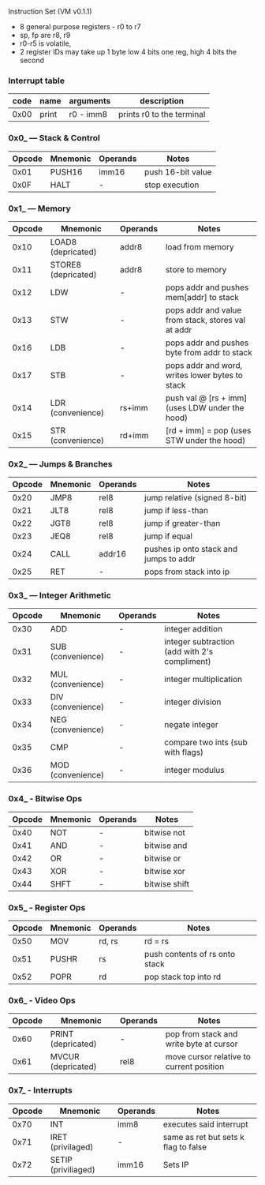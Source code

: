 Instruction Set (VM v0.1.1)

- 8 general purpose registers - r0 to r7
- sp, fp are r8, r9
- r0-r5 is volatile,
- 2 register IDs may take up 1 byte low 4 bits one reg, high 4 bits the second

### Interrupt table

| code | name  | arguments | description               |
| ---- | ----- | --------- | ------------------------- |
| 0x00 | print | r0 - imm8 | prints r0 to the terminal |

### **0x0\_ — Stack & Control**

| Opcode | Mnemonic | Operands | Notes             |
| ------ | -------- | -------- | ----------------- |
| 0x01   | PUSH16   | imm16    | push 16-bit value |
| 0x0F   | HALT     | -        | stop execution    |

### **0x1\_ — Memory**

| Opcode | Mnemonic            | Operands | Notes                                              |
| ------ | ------------------- | -------- | -------------------------------------------------- |
| 0x10   | LOAD8 (depricated)  | addr8    | load from memory                                   |
| 0x11   | STORE8 (depricated) | addr8    | store to memory                                    |
| 0x12   | LDW                 | -        | pops addr and pushes mem\[addr] to stack           |
| 0x13   | STW                 | -        | pops addr and value from stack, stores val at addr |
| 0x16   | LDB                 | -        | pops addr and pushes byte from addr to stack       |
| 0x17   | STB                 | -        | pops addr and word, writes lower bytes to stack    |
| 0x14   | LDR (convenience)   | rs+imm   | push val @ \[rs + imm] (uses LDW under the hood)   |
| 0x15   | STR (convenience)   | rd+imm   | \[rd + imm] = pop (uses STW under the hood)        |

### **0x2\_ — Jumps & Branches**

| Opcode | Mnemonic | Operands | Notes                                  |
| ------ | -------- | -------- | -------------------------------------- |
| 0x20   | JMP8     | rel8     | jump relative (signed 8-bit)           |
| 0x21   | JLT8     | rel8     | jump if less-than                      |
| 0x22   | JGT8     | rel8     | jump if greater-than                   |
| 0x23   | JEQ8     | rel8     | jump if equal                          |
| 0x24   | CALL     | addr16   | pushes ip onto stack and jumps to addr |
| 0x25   | RET      | -        | pops from stack into ip                |

### **0x3\_ — Integer Arithmetic**

| Opcode | Mnemonic          | Operands | Notes                                         |
| ------ | ----------------- | -------- | --------------------------------------------- |
| 0x30   | ADD               | -        | integer addition                              |
| 0x31   | SUB (convenience) | -        | integer subtraction (add with 2's compliment) |
| 0x32   | MUL (convenience) | -        | integer multiplication                        |
| 0x33   | DIV (convenience) | -        | integer division                              |
| 0x34   | NEG (convenience) | -        | negate integer                                |
| 0x35   | CMP               | -        | compare two ints (sub with flags)             |
| 0x36   | MOD (convenience) | -        | integer modulus                               |

### **0x4\_ - Bitwise Ops**

| Opcode | Mnemonic | Operands | Notes         |
| ------ | -------- | -------- | ------------- |
| 0x40   | NOT      | -        | bitwise not   |
| 0x41   | AND      | -        | bitwise and   |
| 0x42   | OR       | -        | bitwise or    |
| 0x43   | XOR      | -        | bitwise xor   |
| 0x44   | SHFT     | -        | bitwise shift |

### **0x5\_ - Register Ops**

| Opcode | Mnemonic | Operands | Notes                          |
| ------ | -------- | -------- | ------------------------------ |
| 0x50   | MOV      | rd, rs   | rd = rs                        |
| 0x51   | PUSHR    | rs       | push contents of rs onto stack |
| 0x52   | POPR     | rd       | pop stack top into rd          |

### **0x6\_ - Video Ops**

| Opcode | Mnemonic           | Operands | Notes                                    |
| ------ | ------------------ | -------- | ---------------------------------------- |
| 0x60   | PRINT (depricated) | -        | pop from stack and write byte at cursor  |
| 0x61   | MVCUR (depricated) | rel8     | move cursor relative to current position |

### **0x7\_ - Interrupts**

| Opcode | Mnemonic            | Operands | Notes                                |
| ------ | ------------------- | -------- | ------------------------------------ |
| 0x70   | INT                 | imm8     | executes said interrupt              |
| 0x71   | IRET (privilaged)   | -        | same as ret but sets k flag to false |
| 0x72   | SETIP (priviliaged) | imm16    | Sets IP                              |
